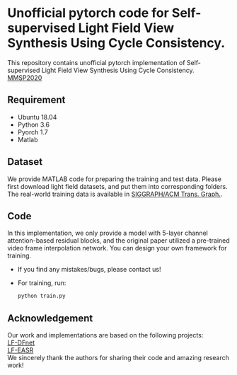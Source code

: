 # Unofficial pytorch code for Self-supervised Light Field View Synthesis Using Cycle Consistency.

This repository contains unofficial pytorch implementation of Self-supervised Light Field View Synthesis Using Cycle Consistency. [MMSP2020](https://ieeexplore.ieee.org/document/9287105)

## Requirement
* Ubuntu 18.04
* Python 3.6
* Pyorch 1.7
* Matlab

## Dataset
We provide MATLAB code for preparing the training and test data. Please first download light field datasets, and put them into corresponding folders. The real-world training data is available in [SIGGRAPH/ACM Trans. Graph.](https://cseweb.ucsd.edu/~viscomp/projects/LF/papers/SIGASIA16/).

## Code
In this implementation, we only provide a model with 5-layer channel attention-based residual blocks, and the original paper utilized a pre-trained video frame interpolation network. You can design your own framework for training.

* If you find any mistakes/bugs, please contact us!

* For training, run:
  ```python
  python train.py

## Acknowledgement
Our work and implementations are based on the following projects: <br> 
[LF-DFnet](https://github.com/YingqianWang/LF-DFnet)<br> 
[LF-EASR](https://github.com/GaoshengLiu/LF-EASR)<br> 
We sincerely thank the authors for sharing their code and amazing research work!
